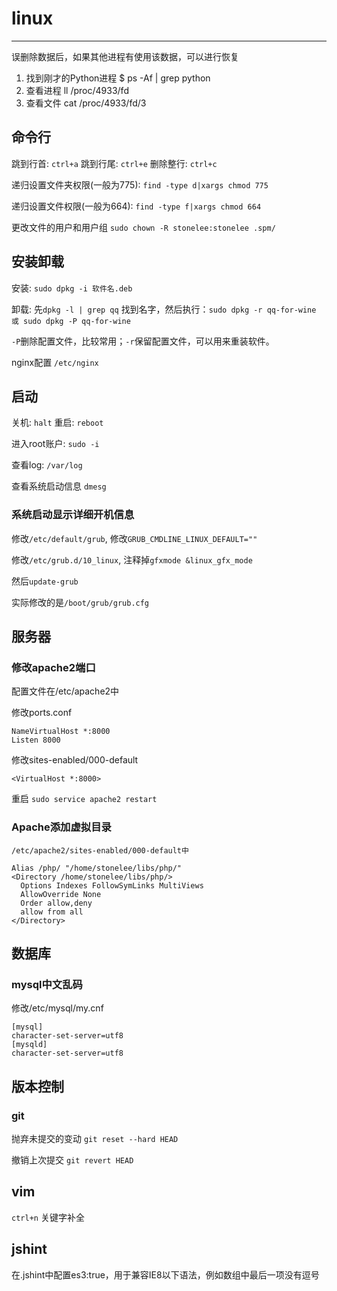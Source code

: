# linux

------

误删除数据后，如果其他进程有使用该数据，可以进行恢复

1. 找到刚才的Python进程 $ ps -Af | grep python
2. 查看进程 ll /proc/4933/fd
3. 查看文件 cat /proc/4933/fd/3

## 命令行

跳到行首: `ctrl+a`
跳到行尾: `ctrl+e`
删除整行: `ctrl+c`

递归设置文件夹权限(一般为775):
`find -type d|xargs chmod 775`

递归设置文件权限(一般为664):
`find -type f|xargs chmod 664`

更改文件的用户和用户组
`sudo chown -R stonelee:stonelee .spm/`

## 安装卸载

安装: `sudo dpkg -i 软件名.deb`

卸载: 先`dpkg -l | grep qq` 找到名字，然后执行：`sudo dpkg -r qq-for-wine 或 sudo dpkg -P qq-for-wine`

`-P`删除配置文件，比较常用；`-r`保留配置文件，可以用来重装软件。

nginx配置 `/etc/nginx`

## 启动

关机: `halt`
重启: `reboot`

进入root账户: `sudo -i`

查看log:  `/var/log`

查看系统启动信息 `dmesg`

### 系统启动显示详细开机信息

修改`/etc/default/grub`, 修改`GRUB_CMDLINE_LINUX_DEFAULT=""`

修改`/etc/grub.d/10_linux`, 注释掉`gfxmode &linux_gfx_mode`

然后`update-grub`

实际修改的是`/boot/grub/grub.cfg`

## 服务器

### 修改apache2端口

配置文件在/etc/apache2中

修改ports.conf
```
NameVirtualHost *:8000
Listen 8000
```

修改sites-enabled/000-default
```
<VirtualHost *:8000>
```

重启 `sudo service apache2 restart`

### Apache添加虚拟目录

```
/etc/apache2/sites-enabled/000-default中

Alias /php/ "/home/stonelee/libs/php/"
<Directory /home/stonelee/libs/php/>
  Options Indexes FollowSymLinks MultiViews
  AllowOverride None
  Order allow,deny
  allow from all
</Directory>
```

## 数据库

### mysql中文乱码

修改/etc/mysql/my.cnf

```
[mysql]
character-set-server=utf8
[mysqld]
character-set-server=utf8
```

## 版本控制

### git

抛弃未提交的变动 `git reset --hard HEAD`

撤销上次提交 `git revert HEAD`

## vim

`ctrl+n` 关键字补全

## jshint

在.jshint中配置es3:true，用于兼容IE8以下语法，例如数组中最后一项没有逗号

